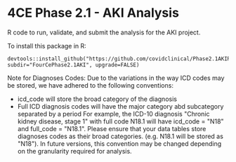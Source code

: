 # 4CE Phase 2.1 - AKI Analysis
R code to run, validate, and submit the analysis for the AKI project.

To install this package in R:

```
devtools::install_github("https://github.com/covidclinical/Phase2.1AKIRPackage", subdir="FourCePhase2.1AKI", upgrade=FALSE)
```

Note for Diagnoses Codes:
Due to the variations in the way ICD codes may be stored, we have adhered to the following conventions:
- icd_code will store the broad category of the diagnosis
- Full ICD diagnosis codes will have the major category abd subcategory separated by a period
For example, the ICD-10 diagnosis "Chronic kidney disease, stage 1" with full code N18.1 will have icd_code = "N18" and full_code = "N18.1".
Please ensure that your data tables store diagnoses codes as their broad categories. (e.g. N18.1 will be stored as "N18").
In future versions, this convention may be changed depending on the granularity required for analysis.
